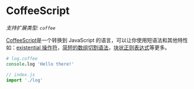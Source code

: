 # CoffeeScript

_支持扩展类型: `coffee`_

[CoffeeScript](https://coffeescript.org)是一个转换到 JavaScript 的语言，可以让你使用短语法和其他特性如：[existential 操作符](https://coffeescript.org/#existential-operator)，[简短的数组切割语法](https://coffeescript.org/#slices)，[块状正则表达式](https://coffeescript.org/#regexes)等更多。

```coffeescript
# log.coffee
console.log 'Hello there!'
```

```javascript
// index.js
import './log'
```
